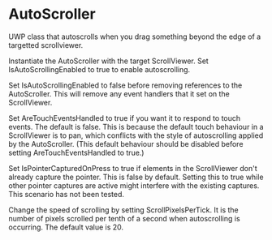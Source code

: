 # AutoScroller
UWP class that autoscrolls when you drag something beyond the edge of a targetted scrollviewer. 

Instantiate the AutoScroller with the target ScrollViewer. Set IsAutoScrollingEnabled to true to enable autoscrolling.

Set IsAutoScrollingEnabled to false before removing references to the AutoScroller. This will remove any event handlers that it set on the ScrollViewer.

Set AreTouchEventsHandled to true if you want it to respond to touch events. The default is false. This is because the default touch behaviour in a ScrollViewer is to pan, which conflicts with the style of autoscrolling applied by the AutoScroller. (This default behaviour should be disabled before setting AreTouchEventsHandled to true.)

Set IsPointerCapturedOnPress to true if elements in the ScrollViewer don't already capture the pointer. This is false by default. Setting this to true while other pointer captures are active might interfere with the existing captures. This scenario has not been tested.

Change the speed of scrolling by setting ScrollPixelsPerTick. It is the number of pixels scrolled per tenth of a second when autoscrolling is occurring. The default value is 20.
